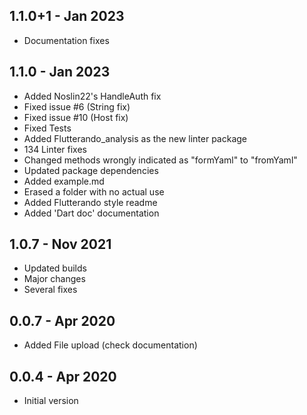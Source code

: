 ## 1.1.0+1 - Jan 2023
- Documentation fixes

## 1.1.0 - Jan 2023
- Added Noslin22's HandleAuth fix
- Fixed issue #6 (String fix)
- Fixed issue #10 (Host fix)
- Fixed Tests
- Added Flutterando_analysis as the new linter package
- 134 Linter fixes
- Changed methods wrongly indicated as "formYaml" to "fromYaml"
- Updated package dependencies
- Added example.md
- Erased a folder with no actual use
- Added Flutterando style readme 
- Added 'Dart doc' documentation

## 1.0.7 - Nov 2021
- Updated builds
- Major changes
- Several fixes

## 0.0.7 - Apr 2020
- Added File upload (check documentation)

## 0.0.4 - Apr 2020
- Initial version
